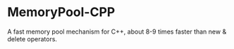 # MemoryPool-CPP
A fast memory pool mechanism for C++, about 8-9 times faster than new &amp; delete operators.
